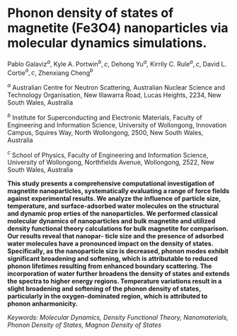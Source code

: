 # Phonon density of states of magnetite (Fe3O4) nanoparticles via molecular dynamics simulations.

Pablo Galaviz$^a$, Kyle A. Portwin$^b,c$, Dehong Yu$^a$, Kirrily C. Rule$^a,c$, David L. Cortie$^a,c$, Zhenxiang
Cheng$^b$

$^a$ Australian Centre for Neutron Scattering, Australian Nuclear Science and Technology Organisation, New Illawarra
Road, Lucas Heights, 2234, New South Wales, Australia

$^b$ Institute for Superconducting and Electronic Materials, Faculty of Engineering and Information Science, University
of Wollongong, Innovation Campus, Squires Way, North Wollongong, 2500, New South Wales, Australia

$^c$ School of Physics, Faculty of Engineering and Information Science, University of Wollongong, Northfields Avenue,
Wollongong, 2522, New South Wales, Australia

**This study presents a comprehensive computational investigation of magnetite nanoparticles, systematically evaluating
a range of force fields against experimental results. We analyze the influence of particle size, temperature, and
surface-adsorbed water molecules on the structural and dynamic prop erties of the nanoparticles. We performed classical
molecular dynamics of nanoparticles and bulk magnetite and utilized density functional theory calculations for bulk
magnetite for comparison. Our results reveal that nanopar- ticle size and the presence of adsorbed water molecules have
a pronounced impact on the density of states. Specifically, as the nanoparticle size is decreased, phonon modes exhibit
significant broadening and softening, which is attributable to reduced phonon lifetimes resulting from enhanced boundary
scattering. The incorporation of water further broadens the density of states and extends the spectra to higher energy
regions. Temperature variations result in a slight broadening and softening of the phonon density of states,
particularly in the oxygen-dominated region, which is attributed to phonon anharmonicity.**

*Keywords: Molecular Dynamics, Density Functional Theory,
Nanomaterials, Phonon Density of States, Magnon Density of States*